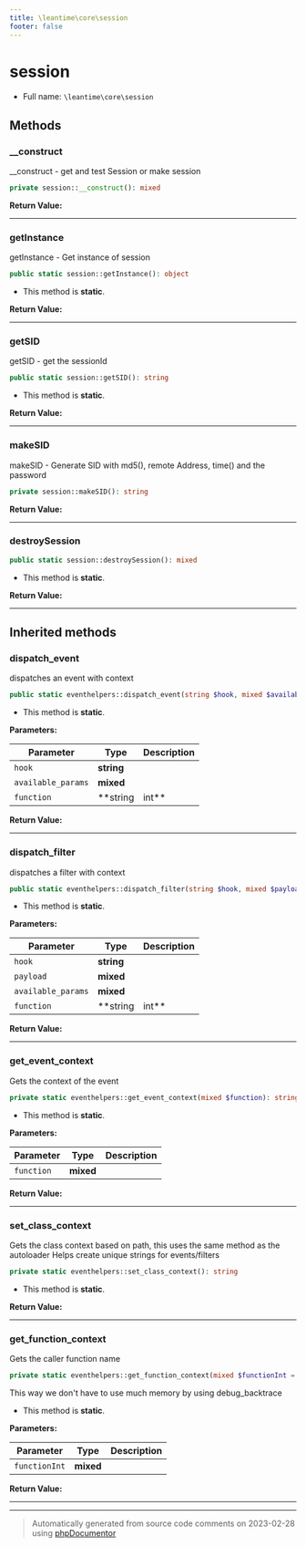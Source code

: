 ```yaml
---
title: \leantime\core\session
footer: false
---
```


# session





* Full name: `\leantime\core\session`



## Methods

### __construct

__construct - get and test Session or make session

```php
private session::__construct(): mixed
```









**Return Value:**





---
### getInstance

getInstance - Get instance of session

```php
public static session::getInstance(): object
```



* This method is **static**.





**Return Value:**





---
### getSID

getSID - get the sessionId

```php
public static session::getSID(): string
```



* This method is **static**.





**Return Value:**





---
### makeSID

makeSID - Generate SID with md5(), remote Address, time() and the password

```php
private session::makeSID(): string
```









**Return Value:**





---
### destroySession



```php
public static session::destroySession(): mixed
```



* This method is **static**.





**Return Value:**





---


## Inherited methods

### dispatch_event

dispatches an event with context

```php
public static eventhelpers::dispatch_event(string $hook, mixed $available_params = [], string|int $function = null): void
```



* This method is **static**.




**Parameters:**

| Parameter | Type | Description |
|-----------|------|-------------|
| `hook` | **string** |  |
| `available_params` | **mixed** |  |
| `function` | **string|int** |  |


**Return Value:**





---
### dispatch_filter

dispatches a filter with context

```php
public static eventhelpers::dispatch_filter(string $hook, mixed $payload, mixed $available_params = [], string|int $function = null): mixed
```



* This method is **static**.




**Parameters:**

| Parameter | Type | Description |
|-----------|------|-------------|
| `hook` | **string** |  |
| `payload` | **mixed** |  |
| `available_params` | **mixed** |  |
| `function` | **string|int** |  |


**Return Value:**





---
### get_event_context

Gets the context of the event

```php
private static eventhelpers::get_event_context(mixed $function): string
```



* This method is **static**.




**Parameters:**

| Parameter | Type | Description |
|-----------|------|-------------|
| `function` | **mixed** |  |


**Return Value:**





---
### set_class_context

Gets the class context based on path, this uses the same method as the autoloader
Helps create unique strings for events/filters

```php
private static eventhelpers::set_class_context(): string
```



* This method is **static**.





**Return Value:**





---
### get_function_context

Gets the caller function name

```php
private static eventhelpers::get_function_context(mixed $functionInt = null): string
```

This way we don't have to use much memory by using debug_backtrace

* This method is **static**.




**Parameters:**

| Parameter | Type | Description |
|-----------|------|-------------|
| `functionInt` | **mixed** |  |


**Return Value:**





---


---
> Automatically generated from source code comments on 2023-02-28 using [phpDocumentor](http://www.phpdoc.org/)
